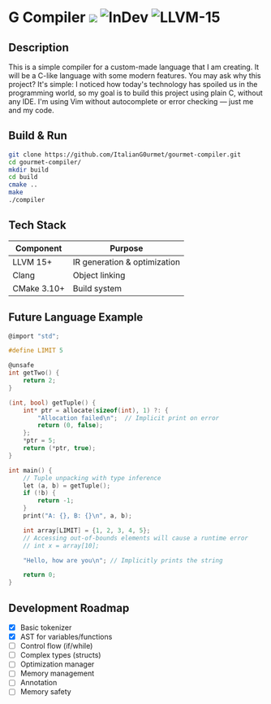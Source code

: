 # G Compiler ![](https://img.shields.io/badge/Platform-Linux-blue) ![InDev](https://img.shields.io/badge/Status-Development%20Phase-red) ![LLVM-15](https://img.shields.io/badge/LLVM-15%2B-orange)

## **Description**

This is a simple compiler for a custom-made language that I am creating. It will be a C-like language with some modern features.
You may ask why this project? It's simple: I noticed how today's technology has spoiled us in the programming world, so my goal is to build this project using plain C, without any IDE. I'm using Vim without autocomplete or error checking — just me and my code.

## **Build & Run**

```bash
git clone https://github.com/ItalianG0urmet/gourmet-compiler.git
cd gourmet-compiler/
mkdir build
cd build
cmake ..
make
./compiler
```

## **Tech Stack**

| Component       | Purpose                          |
|-----------------|----------------------------------|
| LLVM 15+        | IR generation & optimization     |
| Clang           | Object linking                  |
| CMake 3.10+     | Build system                    |


## **Future Language Example**
```c
@import "std";

#define LIMIT 5

@unsafe
int getTwo() {
    return 2;
}

(int, bool) getTuple() {
    int* ptr = allocate(sizeof(int), 1) ?: {
        "Allocation failed\n";  // Implicit print on error
        return (0, false);
    };
    *ptr = 5;
    return (*ptr, true);
}

int main() {
    // Tuple unpacking with type inference
    let (a, b) = getTuple();
    if (!b) {
        return -1;
    }
    print("A: {}, B: {}\n", a, b);

    int array[LIMIT] = {1, 2, 3, 4, 5};
    // Accessing out-of-bounds elements will cause a runtime error
    // int x = array[10];

    "Hello, how are you\n"; // Implicitly prints the string

    return 0;
}

```

## **Development Roadmap**

- [x] Basic tokenizer
- [x] AST for variables/functions
- [ ] Control flow (if/while)
- [ ] Complex types (structs)
- [ ] Optimization manager
- [ ] Memory management
- [ ] Annotation
- [ ] Memory safety

